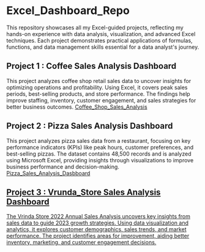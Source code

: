 # Excel_Dashboard_Repo
This repository showcases all my Excel-guided projects, reflecting my hands-on experience with data analysis, visualization, and advanced Excel techniques. Each project demonstrates practical applications of formulas, functions, and data management skills essential for a data analyst's journey.

## Project 1 : Coffee Sales Analysis Dashboard
This project analyzes coffee shop retail sales data to uncover insights for optimizing operations and profitability. Using Excel, it covers peak sales periods, best-selling products, and store performance. The findings help improve staffing, inventory, customer engagement, and sales strategies for better business outcomes.
<a href = "https://github.com/Sahil302002/Coffee-Sales-Analysis">Coffee_Shop_Sales_Analysis</a>

## Project 2 : Pizza Sales Analysis Dashboard
This project analyzes pizza sales data from a restaurant, focusing on key performance indicators (KPIs) like peak hours, customer preferences, and best-selling pizzas. The dataset contains 48,500 records and is analyzed using Microsoft Excel, providing insights through visualizations to improve business performance and decision-making.
<a href = "https://github.com/Sahil302002/Pizza_Sales_Analysis"> Pizza_Sales_Analysis_Dasbboard

## Project 3 : Vrunda_Store Sales Analysis Dashboard
The Vrinda Store 2022 Annual Sales Analysis uncovers key insights from sales data to guide 2023 growth strategies. Using data visualization and analytics, it explores customer demographics, sales trends, and market performance. The project identifies areas for improvement, aiding better inventory, marketing, and customer engagement decisions.
